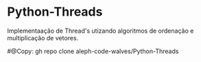# Python-Threads


Implementaação de Thread's utizando algoritmos de ordenação e multiplicação de vetores.

#@Copy: gh repo clone aleph-code-walves/Python-Threads

